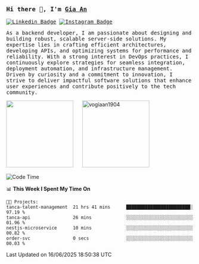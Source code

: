 ### <samp>Hi there 👋, I'm <a href="https://www.linkedin.com/in/vogiaan1904/" target="_blank">Gia An</a></samp>

<samp> [![Linkedin Badge](https://img.shields.io/badge/-LinkedIn-0e76a8?style=flat-square&logo=Linkedin&logoColor=white)](https://linkedin.com/in/vogiaan1904)
[![Instagram Badge](https://img.shields.io/badge/-Instagram-e4405f?style=flat-square&logo=Instagram&logoColor=white)](https://instagram.com/_.ja.ann_/) </samp> 

<samp>As a backend developer, I am passionate about designing and building robust, scalable server-side solutions. My expertise lies in crafting efficient architectures, developing APIs, and optimizing systems for performance and reliability. With a strong interest in DevOps practices, I continuously explore strategies for seamless integration, deployment automation, and infrastructure management. Driven by curiosity and a commitment to innovation, I strive to deliver impactful software solutions that enhance user experiences and contribute positively to the tech community.</samp>



<div>
  <img height="180em" src="https://github-readme-stats.vercel.app/api/top-langs/?username=vogiaan1904&show_icons=true&hide_border=true&layout=compact&langs_count=10&theme=transparent&include_orgs=true"/>
  &nbsp;&nbsp;&nbsp;&nbsp;
  <img height="180em" src="https://github-readme-stats.vercel.app/api?username=vogiaan1904&show_icons=true&hide_border=true&&count_private=true&include_all_commits=true&theme=transparent&locale=en" alt="vogiaan1904" />
</div>






<!--START_SECTION:waka-->
![Code Time](http://img.shields.io/badge/Code%20Time-1%2C050%20hrs%2055%20mins-blue)

📊 **This Week I Spent My Time On** 

```text
🐱‍💻 Projects: 
tanca-talent-management  21 hrs 41 mins      ████████████████████████░   97.19 % 
tanca-api                26 mins             ░░░░░░░░░░░░░░░░░░░░░░░░░   01.96 % 
nestjs-microservice      10 mins             ░░░░░░░░░░░░░░░░░░░░░░░░░   00.82 % 
order-svc                0 secs              ░░░░░░░░░░░░░░░░░░░░░░░░░   00.03 % 
```


 Last Updated on 16/06/2025 18:50:38 UTC
<!--END_SECTION:waka-->
